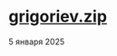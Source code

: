 # [grigoriev.zip](https://github.com/danilasar/nir-otchet/releases/download/2025.01.05/grigoriev.zip)
5 января 2025
